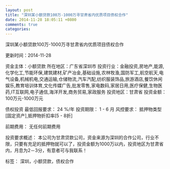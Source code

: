 ```yaml
---
layout: post
title: "深圳某小额贷款100万-1000万寻甘肃省内优质项目债权合作"
date: 2014-11-28 18:05:11 +0800
comments: true
categories: 
---
```

深圳某小额贷款100万-1000万寻甘肃省内优质项目债权合作



更新时间：2014-11-28

资金主体：小额贷款
所在地区：广东省深圳市
投资行业：金融投资,房地产,能源,化学化工,节能环保,建筑建材,矿产冶金,基础设施,农林牧渔,国防军工,航空航天,电气设备,机械机电,交通运输,仓储物流,汽车汽配,纺织服装饰品,旅游酒店,餐饮休闲娱乐,教育培训体育,文化传媒广告,批发零售,家电数码,家居日用,医疗保健,生物医药,IT互联网,电子通信,海洋开发,商务贸易,家政服务
投资地区：甘肃省
投资金额：100万元-1000万元

债权投资
最低回报要求：
                            24 %/年
                                                                                投资期限：
                            1 - 6 月
                                                                                                                                        风控要求：
                            抵押物类型[固定资产],抵押物折扣率[5 - 8折]

前期费用：
无任何前期费用

投资要求概述：
本公司为甘肃贷款公司，资金来源为深圳的合作公司，行业不限，只要有充足的抵押物就可以了，投资金额为1000万以内，投资地区为甘肃省内，月息为2－3分，有意者可与我联系！

标签：
深圳，小额贷款，债权合作

